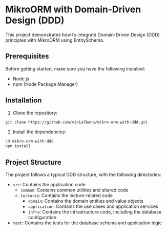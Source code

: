 # MikroORM with Domain-Driven Design (DDD)

This project demonstrates how to integrate Domain-Driven Design (DDD) principles with MikroORM using EntitySchema.

## Prerequisites

Before getting started, make sure you have the following installed:

- Node.js
- npm (Node Package Manager)

## Installation

1. Clone the repository:

```bash
git clone https://github.com/vinialbano/mikro-orm-with-ddd.git
```

2. Install the dependencies:

```bash
cd mikro-orm-with-ddd
npm install
```

## Project Structure

The project follows a typical DDD structure, with the following directories:

- `src`: Contains the application code
  - `common`: Contains common utilities and shared code
  - `lectures`: Contains the lecture-related code
    - `domain`: Contains the domain entities and value objects
    - `application`: Contains the use cases and application services
    - `infra`: Contains the infrastructure code, including the database configuration
- `test`: Contains the tests for the database schema and application logic
